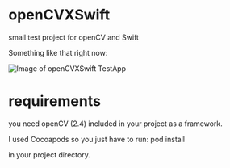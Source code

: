 # openCVXSwift
small test project for openCV and Swift

Something like that right now:

![Image of openCVXSwift TestApp](https://github.com/misteu/openCVXSwift/preview.png)


# requirements

you need openCV (2.4) included in your project as a framework.

I used Cocoapods so you just have to run:
pod install

in your project directory.


